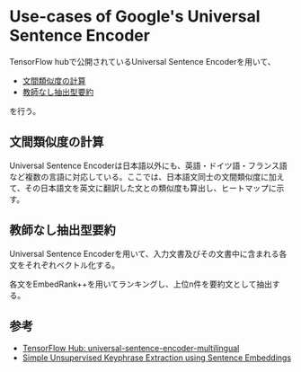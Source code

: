 # Use-cases of Google's Universal Sentence Encoder

TensorFlow hubで公開されているUniversal Sentence Encoderを用いて、

- [文間類似度の計算](https://github.com/marucha80t/application_of_universal_sentence_encoder/blob/master/sentence_similarity.ipynb)
- [教師なし抽出型要約](https://github.com/marucha80t/use-cases_of_universal_sentence_encoder/blob/master/unsupervised_extractive_summarization_with_use.ipynb)

を行う。
<br>


## 文間類似度の計算

Universal Sentence Encoderは日本語以外にも、英語・ドイツ語・フランス語など複数の言語に対応している。ここでは、日本語文同士の文間類似度に加えて、その日本語文を英文に翻訳した文との類似度も算出し、ヒートマップに示す。
<br>



## 教師なし抽出型要約

Universal Sentence Encoderを用いて、入力文書及びその文書中に含まれる各文をそれぞれベクトル化する。

各文をEmbedRank++を用いてランキングし、上位n件を要約文として抽出する。
<br>



## 参考

- [TensorFlow Hub: universal-sentence-encoder-multilingual](https://tfhub.dev/google/universal-sentence-encoder-multilingual/1)
- [Simple Unsupervised Keyphrase Extraction using Sentence Embeddings](https://arxiv.org/abs/1801.04470)
